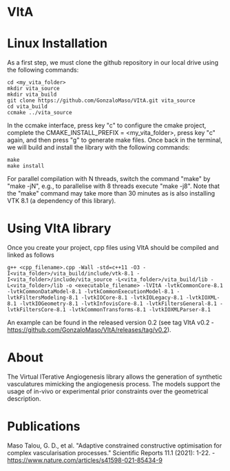 # VItA

# Linux Installation

As a first step, we must clone the github repository in our local drive using the following commands:

    cd <my_vita_folder>
    mkdir vita_source
    mkdir vita_build
    git clone https://github.com/GonzaloMaso/VItA.git vita_source
    cd vita_build
    ccmake ../vita_source

In the ccmake interface, press key "c" to configure the cmake project, complete the CMAKE_INSTALL_PREFIX = <my_vita_folder>, press key "c" again, and then press "g" to generate make files. Once back in the terminal, we will build and install the library with the following commands:

    make
    make install

For parallel compilation with N threads, switch the command "make" by "make -jN", e.g., to parallelise with 8 threads execute "make -j8". Note that the "make" command may take more than 30 minutes as is also installing VTK 8.1 (a dependency of this library).

# Using VItA library

Once you create your project, cpp files using VItA should be compiled and linked as follows

    g++ <cpp_filename>.cpp -Wall -std=c++11 -O3 -I<vita_folder>/vita_build/include/vtk-8.1 -I<vita_folder>/include/vita_source -L<vita_folder>/vita_build/lib -L<vita_folder>/lib -o <executable_filename> -lVItA -lvtkCommonCore-8.1 -lvtkCommonDataModel-8.1 -lvtkCommonExecutionModel-8.1 -lvtkFiltersModeling-8.1 -lvtkIOCore-8.1 -lvtkIOLegacy-8.1 -lvtkIOXML-8.1 -lvtkIOGeometry-8.1 -lvtkInfovisCore-8.1 -lvtkFiltersGeneral-8.1 -lvtkFiltersCore-8.1 -lvtkCommonTransforms-8.1 -lvtkIOXMLParser-8.1

An example can be found in the released version 0.2 (see tag VItA v0.2 - https://github.com/GonzaloMaso/VItA/releases/tag/v0.2).

# About

The Virtual ITerative Angiogenesis library allows the generation of synthetic vasculatures mimicking the angiogenesis process. The models support the usage of in-vivo or experimental prior constraints over the geometrical description.

# Publications

Maso Talou, G. D., et al. "Adaptive constrained constructive optimisation for complex vascularisation processes." Scientific Reports 11.1 (2021): 1-22. - https://www.nature.com/articles/s41598-021-85434-9

